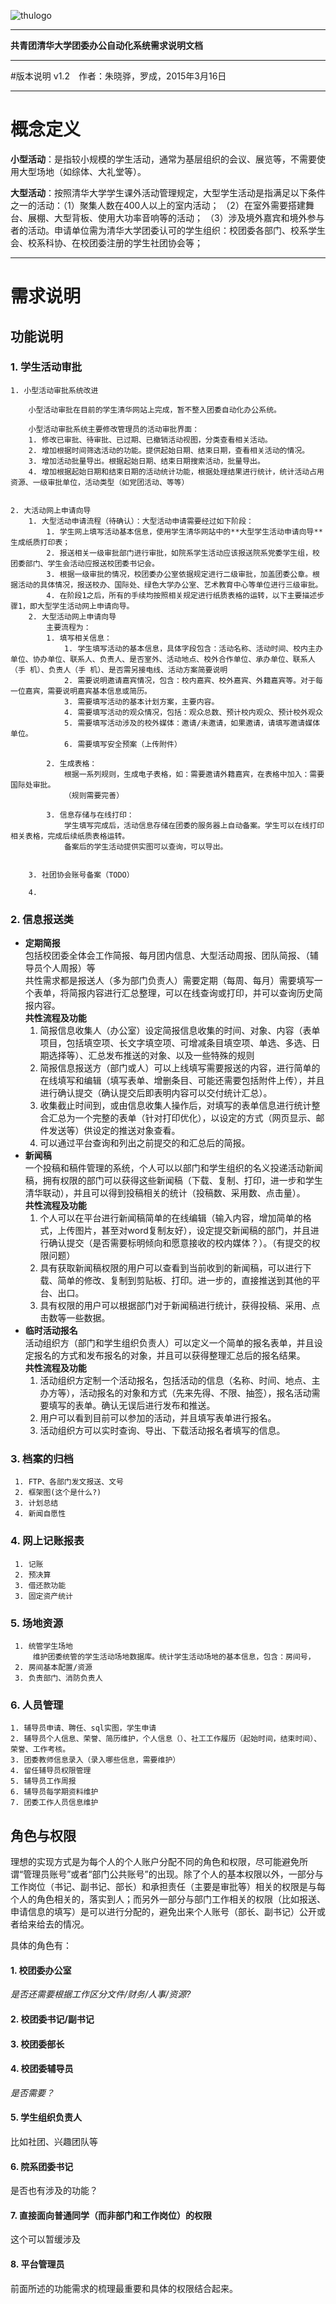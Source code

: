 ![thulogo](./figs/logo_thu.jpg)
************************************
**共青团清华大学团委办公自动化系统需求说明文档**
****************
#版本说明
v1.2　作者：朱晓骅，罗成，2015年3月16日
*********************************************

# 概念定义
**小型活动**：是指较小规模的学生活动，通常为基层组织的会议、展览等，不需要使用大型场地（如综体、大礼堂等）。

**大型活动**：按照清华大学学生课外活动管理规定，大型学生活动是指满足以下条件之一的活动：（1）聚集人数在400人以上的室内活动；
（2）在室外需要搭建舞台、展棚、大型背板、使用大功率音响等的活动；
（3）涉及境外嘉宾和境外参与者的活动。申请单位需为清华大学团委认可的学生组织：校团委各部门、校系学生会、校系科协、在校团委注册的学生社团协会等；

----------

# 需求说明
## 功能说明


### 1. 学生活动审批 <!-- *这部分罗成负责* -->
<!-- 这部分与现有学生清华、我去网相结合，改进现有漏洞，添加若干功能，视觉上整合成完整的活动申请审批功能 -->	

	1. 小型活动审批系统改进
		
		小型活动审批在目前的学生清华网站上完成，暂不整入团委自动化办公系统。

		小型活动审批系统主要修改管理员的活动审批界面：
		1. 修改已审批、待审批、已过期、已撤销活动视图，分类查看相关活动。
		2. 增加根据时间筛选活动的功能。提供起始日期、结束日期，查看相关活动的情况。
		3. 增加活动批量导出。根据起始日期、结束日期搜索活动，批量导出。
		4. 增加根据起始日期和结束日期的活动统计功能，根据处理结果进行统计，统计活动占用资源、一级审批单位，活动类型（如党团活动、等等）
		
		
	2. 大活动网上申请向导
		1. 大型活动申请流程（待确认）：大型活动申请需要经过如下阶段：
			1. 学生网上填写活动基本信息，使用学生清华网站中的**大型学生活动申请向导**生成纸质打印表；
			2. 报送相关一级审批部门进行审批，如院系学生活动应该报送院系党委学生组，校团委部门、学生会活动应报送校团委书记会。
			3. 根据一级审批的情况，校团委办公室依据规定进行二级审批，加盖团委公章。根据活动的具体情况，报送校办、国际处、绿色大学办公室、艺术教育中心等单位进行三级审批。
			4. 在阶段1之后，所有的手续均按照相关规定进行纸质表格的运转，以下主要描述步骤1，即大型学生活动网上申请向导。
		2. 大型活动网上申请向导
			主要流程为：
			1. 填写相关信息：
				1. 学生填写活动的基本信息，具体字段包含：活动名称、活动时间、校内主办单位、协办单位、联系人、负责人、是否室外、活动地点、校外合作单位、承办单位、联系人（手 机）、负责人（手 机）、是否需另接电线、活动方案简要说明
				2. 需要说明邀请嘉宾情况，包含：校内嘉宾、校外嘉宾、外籍嘉宾等。对于每一位嘉宾，需要说明嘉宾基本信息或简历。
				3. 需要填写活动的基本计划方案，主要内容。
				4. 需要填写活动的观众情况，包括：观众总数、预计校内观众、预计校外观众
				5. 需要填写活动涉及的校外媒体：邀请/未邀请，如果邀请，请填写邀请媒体单位。
				6. 需要填写安全预案（上传附件）
			
			2. 生成表格：
				根据一系列规则，生成电子表格，如：需要邀请外籍嘉宾，在表格中加入：需要国际处审批。
				（规则需要完善）
				
			3. 信息存储与在线打印：
				学生填写完成后，活动信息存储在团委的服务器上自动备案。学生可以在线打印相关表格，完成后续纸质表格运转。
				备案后的学生活动提供实图可以查询，可以导出。
		

		3. 社团协会账号备案（TODO）
		
		4. 
		
		
		
		
	
### 2. 信息报送类 <!-- *这部分朱晓骅负责* -->
<!-- 活动的报送功能，主要是信息的推送，文件的提交（简单的在线编辑），在线显示、查询，这部分目前团委办公室也不清晰，需要先梳理具体工作流程，再梳理网站功能流程 -->
* **定期简报**  
包括校团委全体会工作简报、每月团内信息、大型活动周报、团队简报、（辅导员个人周报）等  
共性需求都是报送人（多为部门负责人）需要定期（每周、每月）需要填写一个表单，将简报内容进行汇总整理，可以在线查询或打印，并可以查询历史简报内容。   
**共性流程及功能**
     1. 简报信息收集人（办公室）设定简报信息收集的时间、对象<!-- 涉及到是面对部门还是具体人的问题 -->、内容（表单项目，包括填空项、长文字填空项、可增减条目填空项、单选、多选、日期选择等）、汇总发布推送的对象、以及一些特殊的规则<!-- 比如限定时间填写，按先来后到排列等 -->
     2. 简报信息报送方（部门或人）可以上线<!-- 根据规则确定 -->填写需要报送的内容，进行简单的在线填写和编辑（填写表单、增删条目、可能还需要包括附件上传），并且进行确认提交（确认提交后即表明内容可以交付统计汇总）<!--这里又有权限的问题，比如部门的简报是只有部长可以编辑提交，还是部长可以指定人编辑提交，还是可以指定人编辑但是必须部长确认提交 -->。
     3. 收集截止时间到，或由信息收集人操作后，对填写的表单信息进行统计整合汇总为一个完整的表单（针对打印优化），以设定的方式（网页显示、邮件发送等）供设定的推送对象查看。
     4. 可以通过平台查询和列出之前提交的和汇总后的简报。<!-- 这里仍然是有一个权限的问题，究竟谁能看到哪些简报的内容。 -->  
* **新闻稿**  
一个投稿和稿件管理的系统，个人可以以部门和学生组织的名义投递活动新闻稿，拥有权限的部门可以获得这些新闻稿（下载、复制、打印，进一步和学生清华联动），并且可以得到投稿相关的统计（投稿数、采用数、点击量）。  
**共性流程及功能**  
     1. 个人可以在平台进行新闻稿简单的在线编辑（输入内容，增加简单的格式，上传图片，甚至对word复制友好），设定提交新闻稿的部门，并且进行确认提交（是否需要标明倾向和愿意接收的校内媒体？）。（有提交的权限问题）
     2. 具有获取新闻稿权限的用户可以查看到当前收到的新闻稿，可以进行下载、简单的修改、复制到剪贴板、打印。进一步的，直接推送到其他的平台、出口。
     3. 具有权限的用户可以根据部门对于新闻稿进行统计，获得投稿、采用、点击数等一些数据。
* **临时活动报名** <!-- 现有的我去网实现了一部分这方面的功能 -->   
活动组织方（部门和学生组织负责人）可以定义一个简单的报名表单，并且设定报名的方式和发布报名的对象，并且可以获得整理汇总后的报名结果。  
**共性流程及功能**
     1. 活动组织方定制一个活动报名，包括活动的信息（名称、时间、地点、主办方等），活动报名的对象和方式（先来先得、不限、抽签），报名活动需要填写的表单。确认无误后进行发布和推送。
     2. 用户可以看到目前可以参加的活动，并且填写表单进行报名。
     3. 活动组织方可以实时查询、导出、下载活动报名者填写的信息。               

### 3. 档案的归档 <!-- *这部分刘国微、黎明负责* -->
<!-- 这部分需要明确具体工作的流程 -->
     1. FTP、各部门发文报送、文号
     2. 框架图(这个是什么?)
     3. 计划总结
     4. 新闻自愿性

### 4. 网上记账报表 <!-- *这部分朱晓骅负责* -->
<!-- 这部分的功能基本保持现有流程不变，主要是电子化的过程 -->
     1. 记账
     2. 预决算
     3. 借还款功能
     3. 固定资产统计
     
### 5. 场地资源 <!-- *这部分刘国微、罗成负责* -->
<!-- 这部分是全新的工作，目前实体化的没有进行 -->
     1. 统管学生场地
	     维护团委统管的学生活动场地数据库。统计学生活动场地的基本信息，包含：房间号，
     2. 房间基本配置/资源
     3. 负责部门、消防负责人

### 6. 人员管理 <!-- *这部分罗成负责* -->
<!-- 这部分需要联系办公室和组织部协作完成 -->
	1. 辅导员申请、聘任、sql实图，学生申请
	2. 辅导员个人信息、荣誉、简历维护，个人信息（）、社工工作履历（起始时间，结束时间）、荣誉、工作考核。
	3. 团委教师信息录入（录入哪些信息，需要维护）
	4. 留任辅导员权限管理
	5. 辅导员工作周报
	6. 辅导员每学期资料维护
	7. 团委工作人员信息维护


## 角色与权限
理想的实现方式是为每个人的个人账户分配不同的角色和权限，尽可能避免所谓“管理员账号”或者“部门公共账号”的出现。除了个人的基本权限以外，一部分与工作岗位（书记、副书记、部长）和承担责任（主要是审批等）相关的权限是与每个人的角色相关的，落实到人；而另外一部分与部门工作相关的权限（比如报送、申请信息的填写）是可以进行分配的，避免出来个人账号（部长、副书记）公开或者给来给去的情况。  

具体的角色有：
#### 1. 校团委办公室
*是否还需要根据工作区分文件/财务/人事/资源?*
#### 2. 校团委书记/副书记
#### 3. 校团委部长
#### 4. 校团委辅导员
*是否需要？*
#### 5. 学生组织负责人
比如社团、兴趣团队等
#### 6. 院系团委书记
是否也有涉及的功能？
#### 7. 直接面向普通同学（而非部门和工作岗位）的权限
这个可以暂缓涉及
#### 8. 平台管理员
前面所述的功能需求的梳理最重要和具体的权限结合起来。
